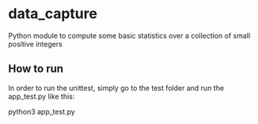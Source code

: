 # data_capture
Python module to compute some basic statistics over a collection of small positive integers

## How to run
In order to run the unittest, simply go to the test folder and run the app_test.py like this:

python3 app_test.py
